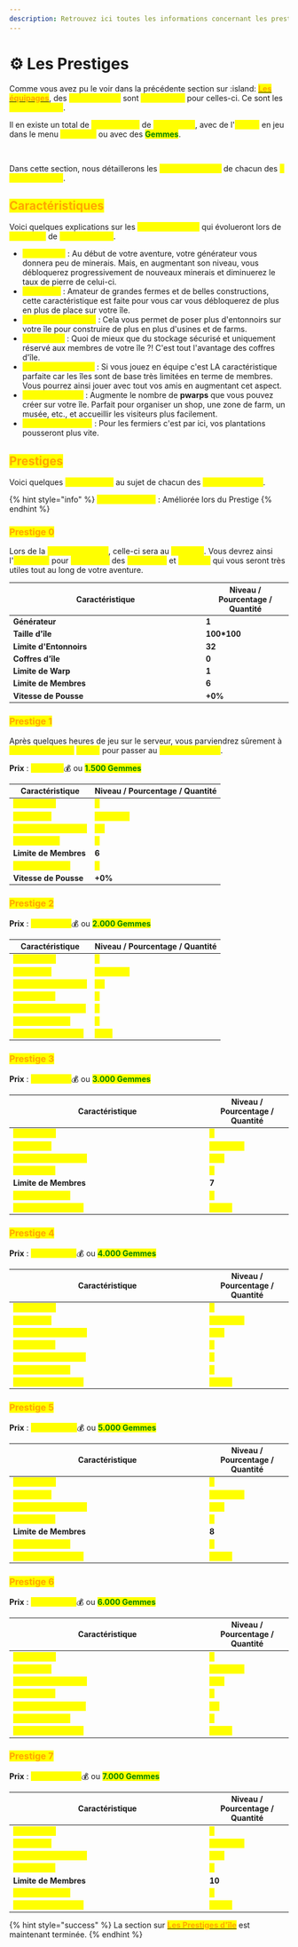 ```yaml
---
description: Retrouvez ici toutes les informations concernant les prestiges de votre île
---
```


# ⚙️ Les Prestiges

Comme vous avez pu le voir dans la précédente section sur :island: [<mark style="color:orange;">**Les équipages**</mark>](../les-equipages/), des <mark style="color:yellow;">**améliorations**</mark> sont <mark style="color:yellow;">**disponibles**</mark> pour celles-ci. Ce sont les <mark style="color:yellow;">**prestiges d'île**</mark>.

Il en existe un total de <mark style="color:yellow;">**7 achetables**</mark> de <mark style="color:yellow;">**2 manières**</mark>, avec de l'<mark style="color:yellow;">**argent**</mark> en jeu dans le menu <mark style="color:yellow;">**`/prestige`**</mark> ou avec des <mark style="color:green;">**Gemmes**</mark>.

<figure><img src="../../.gitbook/assets/Capture d’écran 2025-07-22 à 15.14.57.png" alt=""><figcaption></figcaption></figure>

Dans cette section, nous détaillerons les <mark style="color:yellow;">**caractéristiques**</mark> de chacun des <mark style="color:yellow;">**7 prestiges d'île**</mark>.

## <mark style="color:orange;">Caractéristiques</mark>

Voici quelques explications sur les <mark style="color:yellow;">**caractéristiques**</mark> qui évolueront lors de <mark style="color:yellow;">**passages**</mark> de <mark style="color:yellow;">**prestiges d'île**</mark>.

* <mark style="color:yellow;">**Générateur**</mark> : Au début de votre aventure, votre générateur vous donnera peu de minerais. Mais, en augmentant son niveau, vous débloquerez progressivement de nouveaux minerais et diminuerez le taux de pierre de celui-ci.
* <mark style="color:yellow;">**Taille d'île**</mark> : Amateur de grandes fermes et de belles constructions, cette caractéristique est faite pour vous car vous débloquerez de plus en plus de place sur votre île.
* <mark style="color:yellow;">**Limite d'Entonnoirs**</mark> : Cela vous permet de poser plus d'entonnoirs sur votre île pour construire de plus en plus d'usines et de farms.
* <mark style="color:yellow;">**Coffre d'île**</mark> : Quoi de mieux que du stockage sécurisé et uniquement réservé aux membres de votre île ?! C'est tout l'avantage des coffres d'île.
* <mark style="color:yellow;">**Limite de Membres**</mark> : Si vous jouez en équipe c'est LA caractéristique parfaite car les îles sont de base très limitées en terme de membres. Vous pourrez ainsi jouer avec tout vos amis en augmentant cet aspect.
* <mark style="color:yellow;">**Limite de Warps**</mark> : Augmente le nombre de **pwarps** que vous pouvez créer sur votre île. Parfait pour organiser un shop, une zone de farm, un musée, etc., et accueillir les visiteurs plus facilement.
* <mark style="color:yellow;">**Vitesse de Pousse**</mark> : Pour les fermiers c'est par ici, vos plantations pousseront plus vite.

## <mark style="color:orange;">Prestiges</mark>

Voici quelques <mark style="color:yellow;">**informations**</mark> au sujet de chacun des <mark style="color:yellow;">**7 prestiges d'île**</mark>.

{% hint style="info" %}
<mark style="color:yellow;">**Caractéristique**</mark> : Améliorée lors du Prestige
{% endhint %}

### <mark style="color:orange;">Prestige 0</mark>

Lors de la <mark style="color:yellow;">**création d'un île**</mark>, celle-ci sera au <mark style="color:yellow;">**niveau 0**</mark>. Vous devrez ainsi l'<mark style="color:yellow;">**améliorer**</mark> pour <mark style="color:yellow;">**débloquer**</mark> des <mark style="color:yellow;">**avantages**</mark> et <mark style="color:yellow;">**habilités**</mark> qui vous seront très utiles tout au long de votre aventure.

<table><thead><tr><th width="333.5">Caractéristique</th><th>Niveau / Pourcentage / Quantité</th></tr></thead><tbody><tr><td><strong>Générateur</strong></td><td><strong>1</strong></td></tr><tr><td><strong>Taille d'île</strong></td><td><strong>100*100</strong></td></tr><tr><td><strong>Limite d'Entonnoirs</strong></td><td><strong>32</strong></td></tr><tr><td><strong>Coffres d'île</strong></td><td><strong>0</strong></td></tr><tr><td><strong>Limite de Warp</strong></td><td><strong>1</strong></td></tr><tr><td><strong>Limite de Membres</strong></td><td><strong>6</strong></td></tr><tr><td><strong>Vitesse de Pousse</strong></td><td><strong>+0%</strong></td></tr></tbody></table>

### <mark style="color:orange;">Prestige 1</mark>

Après quelques heures de jeu sur le serveur, vous parviendrez sûrement à <mark style="color:yellow;">**réunir le montant**</mark> <mark style="color:yellow;">**requis**</mark> pour passer au <mark style="color:yellow;">**prestige suivant**</mark>.

**Prix** : <mark style="color:yellow;">**950.000**</mark>💰 ou <mark style="color:green;">**1.500 Gemmes**</mark>

| Caractéristique                                            | Niveau / Pourcentage / Quantité                 |
| ---------------------------------------------------------- | ----------------------------------------------- |
| <mark style="color:yellow;">**Générateur**</mark>          | <mark style="color:yellow;">**2**</mark>        |
| <mark style="color:yellow;">**Taille d'île**</mark>        | <mark style="color:yellow;">**150\*150**</mark> |
| <mark style="color:yellow;">**Limite d'Entonnoirs**</mark> | <mark style="color:yellow;">**64**</mark>       |
| <mark style="color:yellow;">**Coffres d'île**</mark>       | <mark style="color:yellow;">**1**</mark>        |
| **Limite de Membres**                                      | **6**                                           |
| <mark style="color:yellow;">**Limite de Warp**</mark>      | <mark style="color:yellow;">**2**</mark>        |
| **Vitesse de Pousse**                                      | **+0%**                                         |

### <mark style="color:orange;">Prestige 2</mark>

**Prix** : <mark style="color:yellow;">**2.500.000**</mark>💰 ou <mark style="color:green;">**2.000 Gemmes**</mark>

| Caractéristique                                            | Niveau / Pourcentage / Quantité                 |
| ---------------------------------------------------------- | ----------------------------------------------- |
| <mark style="color:yellow;">**Générateur**</mark>          | <mark style="color:yellow;">**3**</mark>        |
| <mark style="color:yellow;">**Taille d'île**</mark>        | <mark style="color:yellow;">**200\*200**</mark> |
| <mark style="color:yellow;">**Limite d'Entonnoirs**</mark> | <mark style="color:yellow;">**96**</mark>       |
| <mark style="color:yellow;">**Coffre d'île**</mark>        | <mark style="color:yellow;">**2**</mark>        |
| <mark style="color:yellow;">**Limite de Membres**</mark>   | <mark style="color:yellow;">**7**</mark>        |
| <mark style="color:yellow;">**Limite de Warp**</mark>      | <mark style="color:yellow;">**3**</mark>        |
| <mark style="color:yellow;">**Vitesse de Pousse**</mark>   | <mark style="color:yellow;">**+5%**</mark>      |

### <mark style="color:orange;">Prestige 3</mark>

**Prix** : <mark style="color:yellow;">**9.500.000**</mark>💰 ou <mark style="color:green;">**3.000 Gemmes**</mark>

<table><thead><tr><th width="340">Caractéristique</th><th>Niveau / Pourcentage / Quantité</th></tr></thead><tbody><tr><td><mark style="color:yellow;"><strong>Générateur</strong></mark></td><td><mark style="color:yellow;"><strong>4</strong></mark></td></tr><tr><td><mark style="color:yellow;"><strong>Taille d'île</strong></mark></td><td><mark style="color:yellow;"><strong>250*250</strong></mark></td></tr><tr><td><mark style="color:yellow;"><strong>Limite d'Entonnoirs</strong></mark></td><td><mark style="color:yellow;"><strong>128</strong></mark></td></tr><tr><td><mark style="color:yellow;"><strong>Coffre d'île</strong></mark></td><td><mark style="color:yellow;"><strong>3</strong></mark></td></tr><tr><td><strong>Limite de Membres</strong></td><td><strong>7</strong></td></tr><tr><td><mark style="color:yellow;"><strong>Limite de Warp</strong></mark></td><td><mark style="color:yellow;"><strong>4</strong></mark></td></tr><tr><td><mark style="color:yellow;"><strong>Vitesse de Pousse</strong></mark></td><td><mark style="color:yellow;"><strong>+10%</strong></mark></td></tr></tbody></table>

### <mark style="color:orange;">Prestige 4</mark>

**Prix** : <mark style="color:yellow;">**20.000.000**</mark>💰 ou <mark style="color:green;">**4.000 Gemmes**</mark>

<table><thead><tr><th width="340">Caractéristique</th><th>Niveau / Pourcentage / Quantité</th></tr></thead><tbody><tr><td><mark style="color:yellow;"><strong>Générateur</strong></mark></td><td><mark style="color:yellow;"><strong>5</strong></mark></td></tr><tr><td><mark style="color:yellow;"><strong>Taille d'île</strong></mark></td><td><mark style="color:yellow;"><strong>300*300</strong></mark></td></tr><tr><td><mark style="color:yellow;"><strong>Limite d'Entonnoirs</strong></mark></td><td><mark style="color:yellow;"><strong>160</strong></mark></td></tr><tr><td><mark style="color:yellow;"><strong>Coffre d'île</strong></mark></td><td><mark style="color:yellow;"><strong>4</strong></mark></td></tr><tr><td><mark style="color:yellow;"><strong>Limite de Membres</strong></mark></td><td><mark style="color:yellow;"><strong>8</strong></mark></td></tr><tr><td><mark style="color:yellow;"><strong>Limite de Warp</strong></mark></td><td><mark style="color:yellow;"><strong>5</strong></mark></td></tr><tr><td><mark style="color:yellow;"><strong>Vitesse de Pousse</strong></mark></td><td><mark style="color:yellow;"><strong>+15%</strong></mark></td></tr></tbody></table>

### <mark style="color:orange;">Prestige 5</mark>

**Prix** : <mark style="color:yellow;">**40.000.000**</mark>💰 ou <mark style="color:green;">**5.000 Gemmes**</mark>

<table><thead><tr><th width="340">Caractéristique</th><th>Niveau / Pourcentage / Quantité</th></tr></thead><tbody><tr><td><mark style="color:yellow;"><strong>Générateur</strong></mark></td><td><mark style="color:yellow;"><strong>6</strong></mark></td></tr><tr><td><mark style="color:yellow;"><strong>Taille d'île</strong></mark></td><td><mark style="color:yellow;"><strong>350*350</strong></mark></td></tr><tr><td><mark style="color:yellow;"><strong>Limite d'Entonnoirs</strong></mark></td><td><mark style="color:yellow;"><strong>192</strong></mark></td></tr><tr><td><mark style="color:yellow;"><strong>Coffre d'île</strong></mark></td><td><mark style="color:yellow;"><strong>5</strong></mark></td></tr><tr><td><strong>Limite de Membres</strong></td><td><strong>8</strong></td></tr><tr><td><mark style="color:yellow;"><strong>Limite de Warp</strong></mark></td><td><mark style="color:yellow;"><strong>6</strong></mark></td></tr><tr><td><mark style="color:yellow;"><strong>Vitesse de Pousse</strong></mark></td><td><mark style="color:yellow;"><strong>+20%</strong></mark></td></tr></tbody></table>

### <mark style="color:orange;">Prestige 6</mark>

**Prix** : <mark style="color:yellow;">**95.000.000**</mark>💰 ou <mark style="color:green;">**6.000 Gemmes**</mark>

<table><thead><tr><th width="340">Caractéristique</th><th>Niveau / Pourcentage / Quantité</th></tr></thead><tbody><tr><td><mark style="color:yellow;"><strong>Générateur</strong></mark></td><td><mark style="color:yellow;"><strong>7</strong></mark></td></tr><tr><td><mark style="color:yellow;"><strong>Taille d'île</strong></mark></td><td><mark style="color:yellow;"><strong>400*400</strong></mark></td></tr><tr><td><mark style="color:yellow;"><strong>Limite d'Entonnoirs</strong></mark></td><td><mark style="color:yellow;"><strong>224</strong></mark></td></tr><tr><td><mark style="color:yellow;"><strong>Coffre d'île</strong></mark></td><td><mark style="color:yellow;"><strong>8</strong></mark></td></tr><tr><td><mark style="color:yellow;"><strong>Limite de Membres</strong></mark></td><td><mark style="color:yellow;"><strong>10</strong></mark></td></tr><tr><td><mark style="color:yellow;"><strong>Limite de Warp</strong></mark></td><td><mark style="color:yellow;"><strong>7</strong></mark></td></tr><tr><td><mark style="color:yellow;"><strong>Vitesse de Pousse</strong></mark></td><td><mark style="color:yellow;"><strong>+25%</strong></mark></td></tr></tbody></table>

### <mark style="color:orange;">Prestige 7</mark>

**Prix** : <mark style="color:yellow;">**250.000.000**</mark>💰 ou <mark style="color:green;">**7.000 Gemmes**</mark>

<table><thead><tr><th width="340">Caractéristique</th><th>Niveau / Pourcentage / Quantité</th></tr></thead><tbody><tr><td><mark style="color:yellow;"><strong>Générateur</strong></mark></td><td><mark style="color:yellow;"><strong>8</strong></mark></td></tr><tr><td><mark style="color:yellow;"><strong>Taille d'île</strong></mark></td><td><mark style="color:yellow;"><strong>450*450</strong></mark></td></tr><tr><td><mark style="color:yellow;"><strong>Limite d'Entonnoirs</strong></mark></td><td><mark style="color:yellow;"><strong>312</strong></mark></td></tr><tr><td><mark style="color:yellow;"><strong>Coffre d'île</strong></mark></td><td><mark style="color:yellow;"><strong>9</strong></mark></td></tr><tr><td><strong>Limite de Membres</strong></td><td><strong>10</strong></td></tr><tr><td><mark style="color:yellow;"><strong>Limite de Warp</strong></mark></td><td><mark style="color:yellow;"><strong>8</strong></mark></td></tr><tr><td><mark style="color:yellow;"><strong>Vitesse de Pousse</strong></mark></td><td><mark style="color:yellow;"><strong>+30%</strong></mark></td></tr></tbody></table>

{% hint style="success" %}
La section sur [<mark style="color:orange;">**Les Prestiges d'île**</mark>](./) est maintenant terminée.
{% endhint %}
